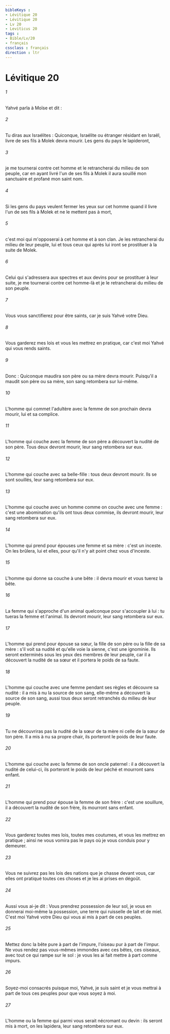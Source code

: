 ```yaml
---
bibleKeys : 
- Lévitique 20
- Lévitique 20
- Lv 20
- Leviticus 20
tags : 
- Bible/Lv/20
- français
cssclass : français
direction : ltr
---
```


# Lévitique 20

###### 1
Yahvé parla à Moïse et dit : 
###### 2
Tu diras aux Israélites : Quiconque, Israélite ou étranger résidant en Israël, livre de ses fils à Molek devra mourir. Les gens du pays le lapideront, 
###### 3
je me tournerai contre cet homme et le retrancherai du milieu de son peuple, car en ayant livré l'un de ses fils à Molek il aura souillé mon sanctuaire et profané mon saint nom. 
###### 4
Si les gens du pays veulent fermer les yeux sur cet homme quand il livre l'un de ses fils à Molek et ne le mettent pas à mort, 
###### 5
c'est moi qui m'opposerai à cet homme et à son clan. Je les retrancherai du milieu de leur peuple, lui et tous ceux qui après lui iront se prostituer à la suite de Molek. 
###### 6
Celui qui s'adressera aux spectres et aux devins pour se prostituer à leur suite, je me tournerai contre cet homme-là et je le retrancherai du milieu de son peuple. 
###### 7
Vous vous sanctifierez pour être saints, car je suis Yahvé votre Dieu. 
###### 8
Vous garderez mes lois et vous les mettrez en pratique, car c'est moi Yahvé qui vous rends saints. 
###### 9
Donc : Quiconque maudira son père ou sa mère devra mourir. Puisqu'il a maudit son père ou sa mère, son sang retombera sur lui-même. 
###### 10
L'homme qui commet l'adultère avec la femme de son prochain devra mourir, lui et sa complice. 
###### 11
L'homme qui couche avec la femme de son père a découvert la nudité de son père. Tous deux devront mourir, leur sang retombera sur eux. 
###### 12
L'homme qui couche avec sa belle-fille : tous deux devront mourir. Ils se sont souillés, leur sang retombera sur eux. 
###### 13
L'homme qui couche avec un homme comme on couche avec une femme : c'est une abomination qu'ils ont tous deux commise, ils devront mourir, leur sang retombera sur eux. 
###### 14
L'homme qui prend pour épouses une femme et sa mère : c'est un inceste. On les brûlera, lui et elles, pour qu'il n'y ait point chez vous d'inceste. 
###### 15
L'homme qui donne sa couche à une bête : il devra mourir et vous tuerez la bête. 
###### 16
La femme qui s'approche d'un animal quelconque pour s'accoupler à lui : tu tueras la femme et l'animal. Ils devront mourir, leur sang retombera sur eux. 
###### 17
L'homme qui prend pour épouse sa sœur, la fille de son père ou la fille de sa mère : s'il voit sa nudité et qu'elle voie la sienne, c'est une ignominie. Ils seront exterminés sous les yeux des membres de leur peuple, car il a découvert la nudité de sa sœur et il portera le poids de sa faute. 
###### 18
L'homme qui couche avec une femme pendant ses règles et découvre sa nudité : il a mis à nu la source de son sang, elle-même a découvert la source de son sang, aussi tous deux seront retranchés du milieu de leur peuple. 
###### 19
Tu ne découvriras pas la nudité de la sœur de ta mère ni celle de la sœur de ton père. Il a mis à nu sa propre chair, ils porteront le poids de leur faute. 
###### 20
L'homme qui couche avec la femme de son oncle paternel : il a découvert la nudité de celui-ci, ils porteront le poids de leur péché et mourront sans enfant. 
###### 21
L'homme qui prend pour épouse la femme de son frère : c'est une souillure, il a découvert la nudité de son frère, ils mourront sans enfant. 
###### 22
Vous garderez toutes mes lois, toutes mes coutumes, et vous les mettrez en pratique ; ainsi ne vous vomira pas le pays où je vous conduis pour y demeurer. 
###### 23
Vous ne suivrez pas les lois des nations que je chasse devant vous, car elles ont pratiqué toutes ces choses et je les ai prises en dégoût. 
###### 24
Aussi vous ai-je dit : Vous prendrez possession de leur sol, je vous en donnerai moi-même la possession, une terre qui ruisselle de lait et de miel. C'est moi Yahvé votre Dieu qui vous ai mis à part de ces peuples. 
###### 25
Mettez donc la bête pure à part de l'impure, l'oiseau pur à part de l'impur. Ne vous rendez pas vous-mêmes immondes avec ces bêtes, ces oiseaux, avec tout ce qui rampe sur le sol : je vous les ai fait mettre à part comme impurs. 
###### 26
Soyez-moi consacrés puisque moi, Yahvé, je suis saint et je vous mettrai à part de tous ces peuples pour que vous soyez à moi. 
###### 27
L'homme ou la femme qui parmi vous serait nécromant ou devin : ils seront mis à mort, on les lapidera, leur sang retombera sur eux. 

